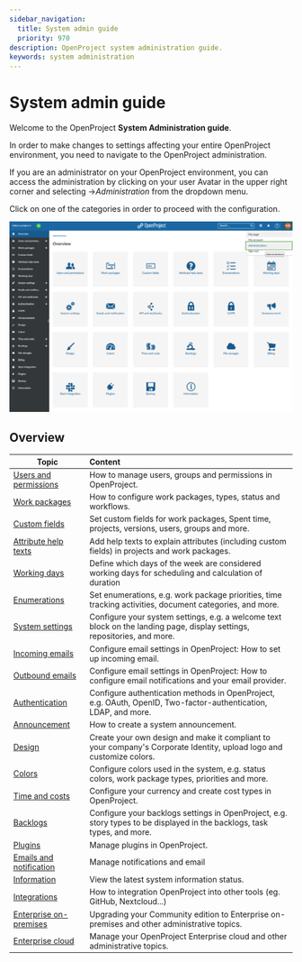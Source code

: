 ```yaml
---
sidebar_navigation:
  title: System admin guide
  priority: 970
description: OpenProject system administration guide.
keywords: system administration
---
```

# System admin guide

Welcome to the OpenProject **System Administration guide**.

In order to make changes to settings affecting your entire OpenProject environment, you need to navigate to the OpenProject administration.

If you are an administrator on your OpenProject environment,  you can access the administration by clicking on your user Avatar in the upper right corner and selecting ->*Administration* from the dropdown menu.

Click on one of the categories in order to proceed with the configuration.

![openproject_system_administration_start_page](openproject_system_administration_start_page.png)



## Overview

| Topic                                                        | Content                                                      |
| ------------------------------------------------------------ | :----------------------------------------------------------- |
| [Users and permissions](./users-permissions)                 | How to manage users, groups and permissions in OpenProject.  |
| [Work packages](./manage-work-packages)                      | How to configure work packages, types, status and workflows. |
| [Custom fields](./custom-fields)                             | Set custom fields for work packages, Spent time, projects, versions, users, groups and more. |
| [Attribute help texts](./attribute-help-texts)               | Add help texts to explain attributes (including custom fields) in projects and work packages. |
| [Working days](./working-days)                               | Define which days of the week are considered working days for scheduling and calculation of duration |
| [Enumerations](./enumerations)                               | Set enumerations, e.g. work package priorities, time tracking activities, document categories, and more. |
| [System settings](./system-settings)                         | Configure your system settings, e.g. a welcome text block on the landing page, display settings, repositories, and more. |
| [Incoming emails](./../installation-and-operations/configuration/incoming-emails) | Configure email settings in OpenProject: How to set up incoming email. |
| [Outbound emails](./../installation-and-operations/configuration/outbound-emails) | Configure email settings in OpenProject: How to configure email notifications and your email provider. |
| [Authentication](./authentication)                           | Configure authentication methods in OpenProject, e.g. OAuth, OpenID, Two-factor-authentication, LDAP, and more. |
| [Announcement](./announcement)                               | How to create a system announcement.                         |
| [Design](./design)                                           | Create your own design and make it compliant to your company's Corporate Identity, upload logo and customize colors. |
| [Colors](./colors)                                           | Configure colors used in the system, e.g. status colors, work package types, priorities and more. |
| [Time and costs](./time-and-costs)                           | Configure your currency and create cost types in OpenProject. |
| [Backlogs](./backlogs)                                       | Configure your backlogs settings in OpenProject, e.g. story types to be displayed in the backlogs, task types, and more. |
| [Plugins](./plugins)                                         | Manage plugins in OpenProject.                               |
| [Emails and notification](./incoming-and-outgoing/)          | Manage notifications and email                               |
| [Information](./information/)                                | View the latest system information status.                   |
| [Integrations](./integrations/)                              | How to integration OpenProject into other tools (eg. GitHub, Nextcloud...) |
| [Enterprise on-premises](../enterprise-guide/enterprise-on-premises-guide/) | Upgrading your Community edition to Enterprise on-premises and other administrative topics. |
| [Enterprise cloud](../enterprise-guide/enterprise-cloud-guide/) | Manage your OpenProject Enterprise cloud and other administrative topics. |
